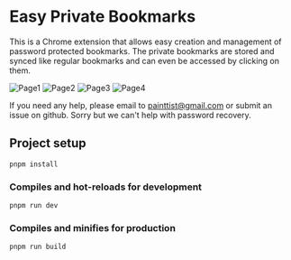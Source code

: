 # Easy Private Bookmarks

This is a Chrome extension that allows easy creation and management of password protected bookmarks. The private bookmarks are stored and synced like regular bookmarks and can even be accessed by clicking on them.

![Page1](https://user-images.githubusercontent.com/50148803/139315468-5ef7d31f-e21a-452f-b509-a318ed80d1f2.png)
![Page2](https://user-images.githubusercontent.com/50148803/139315489-3f0ccc0b-217e-4f25-94a8-e5525caf79bb.png)
![Page3](https://user-images.githubusercontent.com/50148803/139315502-17d9a97a-8492-4ea1-99f5-c0513a0bb467.png)
![Page4](https://user-images.githubusercontent.com/50148803/139315509-ef4119fd-f43e-4677-b83a-ce3291b4922c.png)

If you need any help, please email to painttist@gmail.com or submit an issue on github.
Sorry but we can't help with password recovery.

## Project setup
```
pnpm install
```

### Compiles and hot-reloads for development
```
pnpm run dev
```

### Compiles and minifies for production
```
pnpm run build
```
